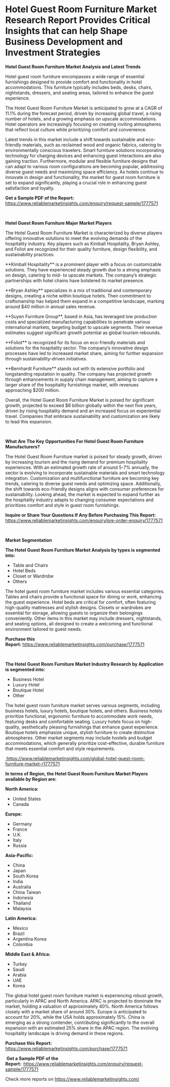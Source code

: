 <p><h1>Hotel Guest Room Furniture Market Research Report Provides Critical Insights that can help Shape Business Development and Investment Strategies</h1></p><p><strong>Hotel Guest Room Furniture Market Analysis and Latest Trends</strong></p>
<p><p>Hotel guest room furniture encompasses a wide range of essential furnishings designed to provide comfort and functionality in hotel accommodations. This furniture typically includes beds, desks, chairs, nightstands, dressers, and seating areas, tailored to enhance the guest experience. </p><p>The Hotel Guest Room Furniture Market is anticipated to grow at a CAGR of 11.1% during the forecast period, driven by increasing global travel, a rising number of hotels, and a growing emphasis on upscale accommodations. Hotel operators are increasingly focusing on creating inviting atmospheres that reflect local culture while prioritizing comfort and convenience. </p><p>Latest trends in this market include a shift towards sustainable and eco-friendly materials, such as reclaimed wood and organic fabrics, catering to environmentally conscious travelers. Smart furniture solutions incorporating technology for charging devices and enhancing guest interactions are also gaining traction. Furthermore, modular and flexible furniture designs that can adapt to various room configurations are becoming popular, addressing diverse guest needs and maximizing space efficiency. As hotels continue to innovate in design and functionality, the market for guest room furniture is set to expand significantly, playing a crucial role in enhancing guest satisfaction and loyalty.</p></p>
<p><strong>Get a Sample PDF of the Report:&nbsp;</strong> <a href="https://www.reliablemarketinsights.com/enquiry/request-sample/1777571?utm_campaign=3257&utm_medium=2&utm_source=Github&utm_content=ia&utm_term=04042025&utm_id=hotel-guest-room-furniture">https://www.reliablemarketinsights.com/enquiry/request-sample/1777571</a></p>
<p>&nbsp;</p>
<p><strong>Hotel Guest Room Furniture Major Market Players</strong></p>
<p><p>The Hotel Guest Room Furniture Market is characterized by diverse players offering innovative solutions to meet the evolving demands of the hospitality industry. Key players such as Kimball Hospitality, Bryan Ashley, and Foliot are recognized for their quality furniture, design flexibility, and sustainability practices.</p><p>**Kimball Hospitality** is a prominent player with a focus on customizable solutions. They have experienced steady growth due to a strong emphasis on design, catering to mid- to upscale markets. The company’s strategic partnerships with hotel chains have bolstered its market presence.</p><p>**Bryan Ashley** specializes in a mix of traditional and contemporary designs, creating a niche within boutique hotels. Their commitment to craftsmanship has helped them expand in a competitive landscape, marking around $40 million in annual sales revenue.</p><p>**Suyen Furniture Group**, based in Asia, has leveraged low production costs and specialized manufacturing capabilities to penetrate various international markets, targeting budget to upscale segments. Their revenue estimates suggest significant growth potential as global tourism rebounds.</p><p>**Foliot** is recognized for its focus on eco-friendly materials and solutions for the hospitality sector. The company’s innovative design processes have led to increased market share, aiming for further expansion through sustainability-driven initiatives.</p><p>**Bernhardt Furniture** stands out with its extensive portfolio and longstanding reputation in quality. The company has projected growth through enhancements in supply chain management, aiming to capture a larger share of the hospitality furnishings market, with revenues approaching $200 million.</p><p>Overall, the Hotel Guest Room Furniture Market is poised for significant growth, projected to exceed $6 billion globally within the next five years, driven by rising hospitality demand and an increased focus on experiential travel. Companies that embrace sustainability and customization are likely to lead this expansion.</p></p>
<p>&nbsp;</p>
<p><strong>What Are The Key Opportunities For Hotel Guest Room Furniture Manufacturers?</strong></p>
<p><p>The Hotel Guest Room Furniture market is poised for steady growth, driven by increasing tourism and the rising demand for premium hospitality experiences. With an estimated growth rate of around 5-7% annually, the sector is evolving to incorporate sustainable materials and smart technology integration. Customization and multifunctional furniture are becoming key trends, catering to diverse guest needs and optimizing space. Additionally, the shift towards eco-friendly designs aligns with consumer preferences for sustainability. Looking ahead, the market is expected to expand further as the hospitality industry adapts to changing consumer expectations and prioritizes comfort and style in guest room furnishings.</p></p>
<p><strong>Inquire or Share Your Questions If Any Before Purchasing This Report:</strong> <a href="https://www.reliablemarketinsights.com/enquiry/pre-order-enquiry/1777571?utm_campaign=3257&utm_medium=2&utm_source=Github&utm_content=ia&utm_term=04042025&utm_id=hotel-guest-room-furniture">https://www.reliablemarketinsights.com/enquiry/pre-order-enquiry/1777571</a></p>
<p>&nbsp;</p>
<p><strong>Market Segmentation</strong></p>
<p><strong>The Hotel Guest Room Furniture Market Analysis by types is segmented into:</strong></p>
<p><ul><li>Table and Chairs</li><li>Hotel Beds</li><li>Closet or Wardrobe</li><li>Others</li></ul></p>
<p><p>The hotel guest room furniture market includes various essential categories. Tables and chairs provide a functional space for dining or work, enhancing the guest experience. Hotel beds are critical for comfort, often featuring high-quality mattresses and stylish designs. Closets or wardrobes are essential for storage, allowing guests to organize their belongings conveniently. Other items in this market may include dressers, nightstands, and seating options, all designed to create a welcoming and functional environment tailored to guest needs.</p></p>
<p><strong>Purchase this Report:&nbsp;</strong><a href="https://www.reliablemarketinsights.com/purchase/1777571?utm_campaign=3257&utm_medium=2&utm_source=Github&utm_content=ia&utm_term=04042025&utm_id=hotel-guest-room-furniture">https://www.reliablemarketinsights.com/purchase/1777571</a></p>
<p>&nbsp;</p>
<p><strong>The Hotel Guest Room Furniture Market Industry Research by Application is segmented into:</strong></p>
<p><ul><li>Business Hotel</li><li>Luxury Hotel</li><li>Boutique Hotel</li><li>Other</li></ul></p>
<p><p>The hotel guest room furniture market serves various segments, including business hotels, luxury hotels, boutique hotels, and others. Business hotels prioritize functional, ergonomic furniture to accommodate work needs, featuring desks and comfortable seating. Luxury hotels focus on high-quality, aesthetically pleasing furnishings that enhance guest experience. Boutique hotels emphasize unique, stylish furniture to create distinctive atmospheres. Other market segments may include hostels and budget accommodations, which generally prioritize cost-effective, durable furniture that meets essential comfort and style requirements.</p></p>
<p><a href="https://www.reliablemarketinsights.com/global-hotel-guest-room-furniture-market-r1777571?utm_campaign=3257&utm_medium=2&utm_source=Github&utm_content=ia&utm_term=04042025&utm_id=hotel-guest-room-furniture">&nbsp;https://www.reliablemarketinsights.com/global-hotel-guest-room-furniture-market-r1777571</a></p>
<p><strong>In terms of Region, the Hotel Guest Room Furniture Market Players available by Region are:</strong></p>
<p>
    <p> <strong> North America: </strong>
        <ul>
            <li>United States</li>
            <li>Canada</li>
        </ul>
        </p> 
    <p> <strong> Europe: </strong>
        <ul>
            <li>Germany</li>
            <li>France</li>
            <li>U.K.</li>
            <li>Italy</li>
            <li>Russia</li>
        </ul>
        </p> 
    <p> <strong> Asia-Pacific: </strong>
        <ul>
            <li>China</li>
            <li>Japan</li>
            <li>South Korea</li>
            <li>India</li>
            <li>Australia</li>
            <li>China Taiwan</li>
            <li>Indonesia</li>
            <li>Thailand</li>
            <li>Malaysia</li>
        </ul>
        </p> 
    <p> <strong> Latin America: </strong>
        <ul>
            <li>Mexico</li>
            <li>Brazil</li>
            <li>Argentina Korea</li>
            <li>Colombia</li>
        </ul>
        </p> 
    <p> <strong> Middle East & Africa: </strong>
        <ul>
            <li>Turkey</li>
            <li>Saudi</li>
            <li>Arabia</li>
            <li>UAE</li>
            <li>Korea</li>
        </ul>
    </p>
    </p>
<p><p>The global hotel guest room furniture market is experiencing robust growth, particularly in APAC and North America. APAC is projected to dominate the market, holding a valuation of approximately 40%. North America follows closely with a market share of around 30%. Europe is anticipated to account for 20%, while the USA holds approximately 15%. China is emerging as a strong contender, contributing significantly to the overall expansion with an estimated 25% share in the APAC region. The evolving hospitality landscape is driving demand in these regions.</p></p>
<p><strong>Purchase this Report: </strong><a href="https://www.reliablemarketinsights.com/purchase/1777571?utm_campaign=3257&utm_medium=2&utm_source=Github&utm_content=ia&utm_term=04042025&utm_id=hotel-guest-room-furniture">https://www.reliablemarketinsights.com/purchase/1777571</a></p>
<p>&nbsp;<strong>Get a Sample PDF of the Report:&nbsp;&nbsp;</strong><a href="https://www.reliablemarketinsights.com/enquiry/request-sample/1777571?utm_campaign=3257&utm_medium=2&utm_source=Github&utm_content=ia&utm_term=04042025&utm_id=hotel-guest-room-furniture">https://www.reliablemarketinsights.com/enquiry/request-sample/1777571</a></p>
<p><strong></strong></p>
<p>Check more reports on <a href="https://www.reliablemarketinsights.com/?utm_campaign=3257&utm_medium=2&utm_source=Github&utm_content=ia&utm_term=04042025&utm_id=hotel-guest-room-furniture">https://www.reliablemarketinsights.com/</a></p>